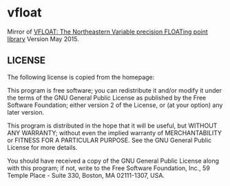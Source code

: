 # vfloat

Mirror of [VFLOAT: The Northeastern Variable precision FLOATing point library](https://coe.northeastern.edu/Research/rcl/projects/floatingpoint/index.html) Version May 2015.


## LICENSE

The following license is copied from the homepage:

This program is free software; you can redistribute it and/or modify it under the terms of the GNU General Public License as published by the Free Software Foundation; either version 2 of the License, or (at your option) any later version. 

 This program is distributed in the hope that it will be useful, but WITHOUT ANY WARRANTY; without even the implied warranty of MERCHANTABILITY or FITNESS FOR A PARTICULAR PURPOSE. See the GNU General Public License for more details. 

You should have received a copy of the GNU General Public License along with this program; if not, write to the Free Software Foundation, Inc., 59 Temple Place - Suite 330, Boston, MA 02111-1307, USA.